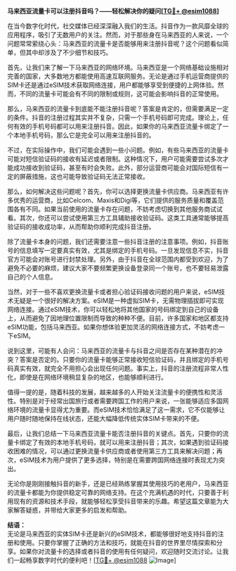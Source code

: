 **马来西亚流量卡可以注册抖音吗？——轻松解决你的疑问[[TG💪+ @esim1088](https://t.me/s/esim1088)]**

在当今数字化时代，社交媒体已经深深融入我们的生活。抖音作为一款风靡全球的应用程序，吸引了无数用户的关注。然而，对于那些身在马来西亚的人来说，一个问题常常萦绕心头：马来西亚的流量卡是否能够用来注册抖音呢？这个问题看似简单，但其中却涉及了不少细节和技巧。

首先，让我们来了解一下马来西亚的网络环境。马来西亚是一个网络基础设施相对完善的国家，大多数地方都能使用高速互联网服务。无论是通过手机运营商提供的SIM卡还是通过eSIM技术获取网络连接，用户都能够享受到便捷的上网体验。然而，不同的流量卡可能会有不同的限制或规则，这可能会影响抖音的正常使用。

那么，马来西亚的流量卡到底能不能注册抖音呢？答案是肯定的，但需要满足一定的条件。抖音的注册过程其实并不复杂，只需一个手机号码即可完成。理论上，任何有效的手机号码都可以用来注册抖音。因此，如果你的马来西亚流量卡绑定了一个本地手机号码，那么它是完全可以用来注册抖音的。

不过，在实际操作中，我们可能会遇到一些小问题。例如，有些马来西亚的流量卡可能对短信验证码的接收有延迟或者限制。这种情况下，用户可能需要尝试多次才能成功接收到验证码，甚至有时会失败。此外，部分运营商可能会对国际短信有一定的屏蔽措施，这也可能导致验证码无法正常接收。

那么，如何解决这些问题呢？首先，你可以选择更换流量卡供应商。马来西亚有许多优秀的运营商，比如Celcom、Maxis和Digi等，它们提供的服务质量和覆盖范围各有不同。如果当前使用的流量卡存在问题，不妨考虑切换到其他服务商试试看。其次，你还可以尝试使用第三方工具辅助接收验证码。这类工具通常能够提高验证码的接收成功率，从而帮助你顺利完成抖音注册。

除了流量卡本身的问题，我们还需要注意一些抖音注册的注意事项。例如，抖音账号的信息填写一定要真实有效，尤其是绑定的手机号码。一旦发现信息不实，抖音官方可能会对账号进行封禁处理。另外，由于抖音在全球范围内都受到欢迎，为了避免不必要的麻烦，建议大家不要频繁更换设备登录同一个账号，也不要轻易泄露自己的个人信息。

当然，对于一些不喜欢更换流量卡或者担心验证码接收问题的用户来说，eSIM技术无疑是一个很好的解决方案。eSIM是一种虚拟SIM卡，无需物理插拔即可实现网络连接。通过eSIM技术，你可以轻松地将其他国家的号码绑定到自己的设备上，从而避免了因地理位置限制而导致的种种不便。目前，许多国家和地区都支持eSIM功能，包括马来西亚。如果你想体验更加灵活的网络连接方式，不妨考虑一下eSIM。

说到这里，可能有人会问：马来西亚的流量卡与抖音之间是否存在某种潜在的冲突？答案是否定的。只要你的流量卡能够正常接收短信验证码，并且绑定的手机号码真实有效，就完全不用担心会出现任何问题。事实上，抖音的注册流程非常人性化，即使是在网络环境稍显复杂的地区，也能够顺利进行。

值得一提的是，随着科技的发展，越来越多的人开始关注流量卡的便携性和灵活性。特别是对于经常出国旅行或者需要跨国工作的用户来说，一张能够适应多国网络环境的流量卡显得尤为重要。而eSIM技术恰恰满足了这一需求，它不仅能够让用户随时随地保持在线状态，还能大幅降低传统实体SIM卡带来的不便。

最后，让我们总结一下马来西亚流量卡能否注册抖音的关键点。首先，只要你的流量卡绑定了有效的本地手机号码，就可以用来注册抖音；其次，如果遇到验证码接收困难的情况，可以通过更换流量卡供应商或者使用第三方工具来解决问题；再次，eSIM技术为用户提供了更多选择，特别是在需要跨国网络连接时表现尤为突出。

无论你是刚刚接触抖音的新手，还是已经熟练掌握其使用技巧的老用户，马来西亚的流量卡都能为你提供稳定可靠的网络支持。在这个充满机遇的时代，只要善于利用现有的资源和技术手段，就能够轻松享受抖音带来的乐趣。希望这篇文章能为大家解答疑惑，并带给大家更多的启发和帮助。

**结语：**  
无论是马来西亚的实体SIM卡还是新兴的eSIM技术，都能够很好地支持抖音的注册和使用。只要你掌握了正确的方法和技巧，就能在抖音的世界里尽情探索和分享。如果你对流量卡的选择或者抖音的使用有任何疑问，欢迎随时交流讨论。让我们一起畅享数字时代的便利吧！[[TG💪+ @esim1088](https://t.me/s/esim1088) ![Image](https://i.postimg.cc/4NQfJmqS/Snipaste-2025-05-13-00-14-12.png)]